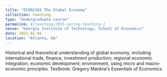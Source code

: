 ```yaml
---
title: "ECON2101 The Global Economy"
collection: teaching
type: "Undergraduate course"
permalink: #/teaching/2015-spring-teaching-1
venue: "Georgia Institute of Technology, School of Economics"
date: 2022-01-01
location: "Atlanta, GA"
---
```


Historical and theoretical understanding of global economy, including international trade, finance, investment production; regional economic integration; economic development; environment, using micro and macro-economic principles. 
Textbook: Gregory Mankiw’s Essentials of Economics


